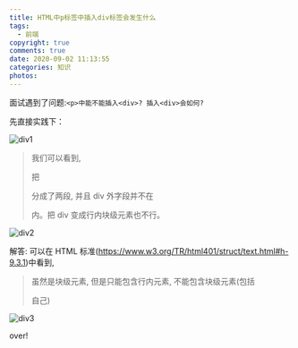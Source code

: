```yaml
---
title: HTML中p标签中插入div标签会发生什么
tags:
  - 前端
copyright: true
comments: true
date: 2020-09-02 11:13:55
categories: 知识
photos:
---
```


面试遇到了问题:`<p>中能不能插入<div>? 插入<div>会如何?`

先直接实践下：

![div1](http://cdn.mydearest.cn/blog/images/div1.png)

> 我们可以看到,<div>把<p>分成了两段, 并且 div 外字段并不在<p>内。把 div 变成行内块级元素也不行。

![div2](http://cdn.mydearest.cn/blog/images/div2.png)

解答:
可以在 HTML 标准(https://www.w3.org/TR/html401/struct/text.html#h-9.3.1)中看到,

> <p>虽然是块级元素, 但是只能包含行内元素, 不能包含块级元素(包括<p>自己)

![div3](http://cdn.mydearest.cn/blog/images/div3.png)

over!
